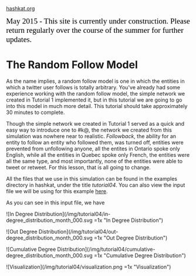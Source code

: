[hashkat.org](http://hashkat.org)

<span style="color:black; font-family:Georgia; font-size:1.5em;">May 2015 - This site is currently under construction. Please return regularly over the course of the summer for further updates. </span>

# The Random Follow Model

As the name implies, a random follow model is one in which the entities in which a twitter user follows is totally arbitrary.
You've already had some experience working with the random follow model, the simple network we created in Tutorial 1 implemented it,
but in this tutorial we are going to go into this model in much more detail. This tutorial should take approximately 30 minutes to complete.

Though the simple network we created in Tutorial 1 served as a quick and easy way to introduce one to #k@, the network we created from this
simulation was nowhere near to realistic. *Followback*, the ability for an entity to follow an entity who followed them, was turned off,
entities were prevented from unfollowing anyone, all the entites in Ontario spoke only English, while all the entities in Quebec spoke only
French, the entities were all the same type, and most importantly, none of the entities were able to tweet or retweet. For this lesson,
that is all going to change.

All the files that we use in this simulation can be found in the examples directory in hashkat, under the title *tutorial04*.
You can also view the input file we will be using for this example [here](https://github.com/hashkat/hashkat/blob/master/examples/tutorial04/INFILE.yaml).

As you can see in this input file, we have

![In Degree Distribution](/img/tutorial04/in-degree_distribution_month_000.svg =1x  "In Degree Distribution")

![Out Degree Distribution](/img/tutorial04/out-degree_distribution_month_000.svg =1x  "Out Degree Distribution")

![Cumulative Degree Distribution](/img/tutorial04/cumulative-degree_distribution_month_000.svg =1x  "Cumulative Degree Distribution")

![Visualization](/img/tutorial04/visualization.png =1x  "Visualization")

